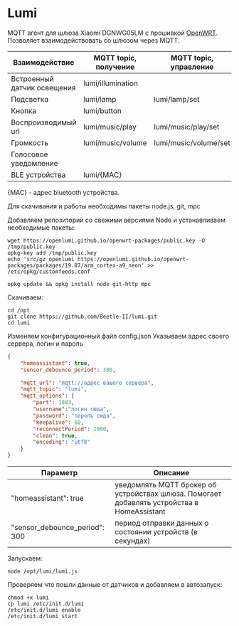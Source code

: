 # Lumi
MQTT агент для шлюза Xiaomi DGNWG05LM с прошивкой [OpenWRT](https://github.com/openlumi/xiaomi-gateway-openwrt).  
Позволяет взаимодействовать со шлюзом через MQTT.

Взаимодействие | MQTT topic, получение | MQTT topic, управление
--- | --- | ---
Встроенный датчик освещения | lumi/illumination
Подсветка | lumi/lamp | lumi/lamp/set
Кнопка | lumi/button
Воспроизводимый url | lumi/music/play | lumi/music/play/set
Громкость | lumi/music/volume | lumi/music/volume/set
Голосовое уведомление |  |
BLE устройства | lumi/{MAC} |

{MAC} - адрес bluetooth устройства.

Для скачивания и работы необходимы пакеты node.js, git, mpc

Добавляем репозиторий со свежими версиями Node и устанавливаем необходимые пакеты:
```
wget https://openlumi.github.io/openwrt-packages/public.key -O /tmp/public.key
opkg-key add /tmp/public.key
echo 'src/gz openlumi https://openlumi.github.io/openwrt-packages/packages/19.07/arm_cortex-a9_neon' >> /etc/opkg/customfeeds.conf

opkg update && opkg install node git-http mpc
```
Скачиваем:
```
сd /opt
git clone https://github.com/Beetle-II/lumi.git
cd lumi
```
Изменяем конфигурационный файл config.json
Указываем адрес своего сервера, логин и пароль
```json
{
	"homeassistant": true,
	"sensor_debounce_period": 300,

	"mqtt_url": "mqtt://адрес вашего сервера",
	"mqtt_topic": "lumi",
	"mqtt_options": {
		"port": 1883,
		"username":"логин сюда",
		"password": "пароль сюда",
		"keepalive": 60,
		"reconnectPeriod": 1000,
		"clean": true,
		"encoding": "utf8"
	}
}
```
Параметр|Описание
------------ | -------------
"homeassistant": true|уведомлять MQTT брокер об устройствах шлюза. Помогает добавлять устройства в HomeAssistant
"sensor_debounce_period": 300|период отправки данных о состоянии устройств (в секундах)

Запускаем:
```
node /opt/lumi/lumi.js
```

Проверяем что пошли данные от датчиков и добавляем в автозапуск:
```
chmod +x lumi
cp lumi /etc/init.d/lumi
/etc/init.d/lumi enable
/etc/init.d/lumi start
```